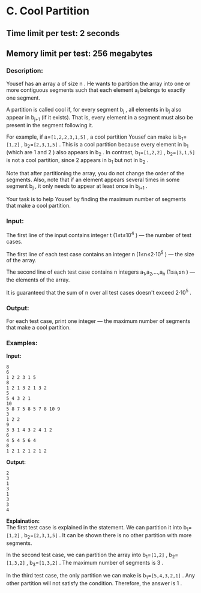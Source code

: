 # C. Cool Partition
## Time limit per test: 2 seconds
## Memory limit per test: 256 megabytes
### Description:
Yousef has an array a
 of size n
. He wants to partition the array into one or more contiguous segments such that each element a<sub>i</sub>
 belongs to exactly one segment.

A partition is called cool if, for every segment b<sub>j</sub>
, all elements in b<sub>j</sub>
 also appear in b<sub>j+1</sub>
 (if it exists). That is, every element in a segment must also be present in the segment following it.

For example, if a=`[1,2,2,3,1,5]`
, a cool partition Yousef can make is b<sub>1</sub>=`[1,2]`
, b<sub>2</sub>=`[2,3,1,5]`
. This is a cool partition because every element in b<sub>1</sub>
 (which are 1
 and 2
) also appears in b<sub>2</sub>
. In contrast, b<sub>1</sub>=`[1,2,2]`
, b<sub>2</sub>=`[3,1,5]`
 is not a cool partition, since 2
 appears in b<sub>1</sub>
 but not in b<sub>2</sub>
.

Note that after partitioning the array, you do not change the order of the segments. Also, note that if an element appears several times in some segment b<sub>j</sub>
, it only needs to appear at least once in b<sub>j+1</sub>
.

Your task is to help Yousef by finding the maximum number of segments that make a cool partition.

### Input:
The first line of the input contains integer t
 (1≤t≤10<sup>4</sup>
) — the number of test cases.

The first line of each test case contains an integer n
 (1≤n≤2⋅10<sup>5</sup>
) — the size of the array.

The second line of each test case contains n
 integers a<sub>1</sub>,a<sub>2</sub>,…,a<sub>n</sub>
 (1≤a<sub>i</sub>≤n
) — the elements of the array.

It is guaranteed that the sum of n
 over all test cases doesn't exceed 2⋅10<sup>5</sup>
.

### Output:
For each test case, print one integer — the maximum number of segments that make a cool partition.

### Examples:
**Input:**
```
8
6
1 2 2 3 1 5
8
1 2 1 3 2 1 3 2
5
5 4 3 2 1
10
5 8 7 5 8 5 7 8 10 9
3
1 2 2
9
3 3 1 4 3 2 4 1 2
6
4 5 4 5 6 4
8
1 2 1 2 1 2 1 2
```
**Output:**
```
2
3
1
3
1
3
3
4
```
**Explaination:**  
The first test case is explained in the statement. We can partition it into b<sub>1</sub>=`[1,2]`
, b<sub>2</sub>=`[2,3,1,5]`
. It can be shown there is no other partition with more segments.

In the second test case, we can partition the array into b<sub>1</sub>=`[1,2]`
, b<sub>2</sub>=`[1,3,2]`
, b<sub>3</sub>=`[1,3,2]`
. The maximum number of segments is 3
.

In the third test case, the only partition we can make is b<sub>1</sub>=`[5,4,3,2,1]`
. Any other partition will not satisfy the condition. Therefore, the answer is 1
.